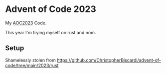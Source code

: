 # Advent of Code 2023

My [AOC2023][aoc2023] Code.

This year I'm trying myself on rust and nom.

## Setup

Shamelessly stolen from https://github.com/ChristopherBiscardi/advent-of-code/tree/main/2023/rust

[aoc2023]: https://adventofcode.com/
